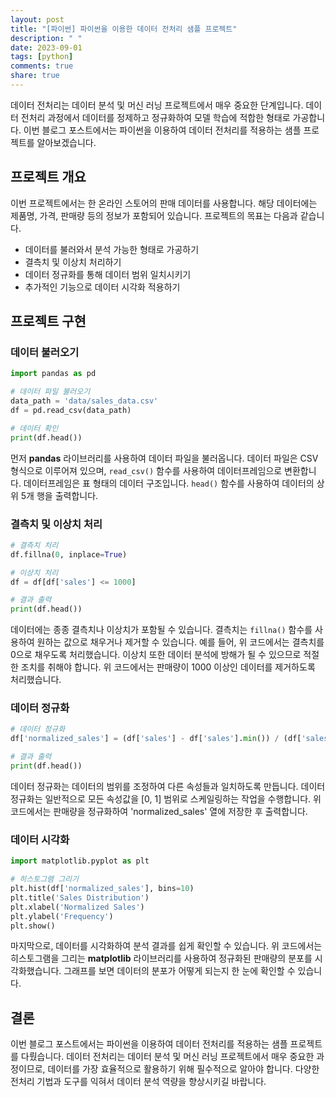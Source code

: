 ```yaml
---
layout: post
title: "[파이썬] 파이썬을 이용한 데이터 전처리 샘플 프로젝트"
description: " "
date: 2023-09-01
tags: [python]
comments: true
share: true
---
```


데이터 전처리는 데이터 분석 및 머신 러닝 프로젝트에서 매우 중요한 단계입니다. 데이터 전처리 과정에서 데이터를 정제하고 정규화하여 모델 학습에 적합한 형태로 가공합니다. 이번 블로그 포스트에서는 파이썬을 이용하여 데이터 전처리를 적용하는 샘플 프로젝트를 알아보겠습니다.

## 프로젝트 개요

이번 프로젝트에서는 한 온라인 스토어의 판매 데이터를 사용합니다. 해당 데이터에는 제품명, 가격, 판매량 등의 정보가 포함되어 있습니다. 프로젝트의 목표는 다음과 같습니다.

- 데이터를 불러와서 분석 가능한 형태로 가공하기
- 결측치 및 이상치 처리하기
- 데이터 정규화를 통해 데이터 범위 일치시키기
- 추가적인 기능으로 데이터 시각화 적용하기

## 프로젝트 구현

### 데이터 불러오기

```python
import pandas as pd

# 데이터 파일 불러오기
data_path = 'data/sales_data.csv'
df = pd.read_csv(data_path)

# 데이터 확인
print(df.head())
```

먼저 **pandas** 라이브러리를 사용하여 데이터 파일을 불러옵니다. 데이터 파일은 CSV 형식으로 이루어져 있으며, `read_csv()` 함수를 사용하여 데이터프레임으로 변환합니다. 데이터프레임은 표 형태의 데이터 구조입니다. `head()` 함수를 사용하여 데이터의 상위 5개 행을 출력합니다.

### 결측치 및 이상치 처리

```python
# 결측치 처리
df.fillna(0, inplace=True)

# 이상치 처리
df = df[df['sales'] <= 1000]

# 결과 출력
print(df.head())
```

데이터에는 종종 결측치나 이상치가 포함될 수 있습니다. 결측치는 `fillna()` 함수를 사용하여 원하는 값으로 채우거나 제거할 수 있습니다. 예를 들어, 위 코드에서는 결측치를 0으로 채우도록 처리했습니다. 이상치 또한 데이터 분석에 방해가 될 수 있으므로 적절한 조치를 취해야 합니다. 위 코드에서는 판매량이 1000 이상인 데이터를 제거하도록 처리했습니다.

### 데이터 정규화

```python
# 데이터 정규화
df['normalized_sales'] = (df['sales'] - df['sales'].min()) / (df['sales'].max() - df['sales'].min())

# 결과 출력
print(df.head())
```

데이터 정규화는 데이터의 범위를 조정하여 다른 속성들과 일치하도록 만듭니다. 데이터 정규화는 일반적으로 모든 속성값을 [0, 1] 범위로 스케일링하는 작업을 수행합니다. 위 코드에서는 판매량을 정규화하여 'normalized_sales' 열에 저장한 후 출력합니다.

### 데이터 시각화

```python
import matplotlib.pyplot as plt

# 히스토그램 그리기
plt.hist(df['normalized_sales'], bins=10)
plt.title('Sales Distribution')
plt.xlabel('Normalized Sales')
plt.ylabel('Frequency')
plt.show()
```

마지막으로, 데이터를 시각화하여 분석 결과를 쉽게 확인할 수 있습니다. 위 코드에서는 히스토그램을 그리는 **matplotlib** 라이브러리를 사용하여 정규화된 판매량의 분포를 시각화했습니다. 그래프를 보면 데이터의 분포가 어떻게 되는지 한 눈에 확인할 수 있습니다.

## 결론

이번 블로그 포스트에서는 파이썬을 이용하여 데이터 전처리를 적용하는 샘플 프로젝트를 다뤘습니다. 데이터 전처리는 데이터 분석 및 머신 러닝 프로젝트에서 매우 중요한 과정이므로, 데이터를 가장 효율적으로 활용하기 위해 필수적으로 알아야 합니다. 다양한 전처리 기법과 도구를 익혀서 데이터 분석 역량을 향상시키길 바랍니다.